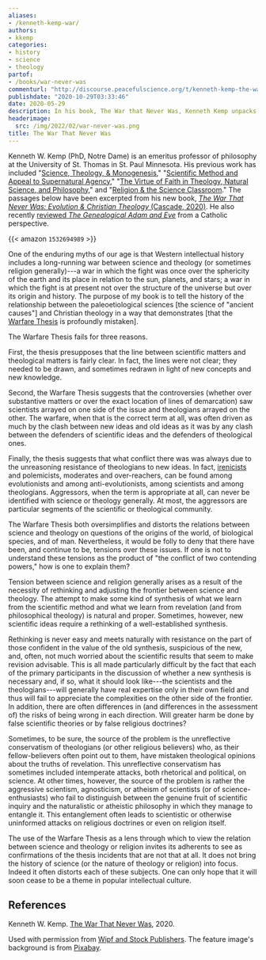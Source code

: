 ```yaml
---
aliases:
- /kenneth-kemp-war/
authors:
- kkemp
categories:
- history
- science
- theology
partof:
- /books/war-never-was
commenturl: "http://discourse.peacefulscience.org/t/kenneth-kemp-the-war-that-never-was/12288"
publishdate: "2020-10-29T03:33:46"
date: 2020-05-29
description: In his book, The War that Never Was, Kenneth Kemp unpacks the historical misconception that science and faith are inherently at odds.
headerimage:
  src: /img/2022/02/war-never-was.png
title: The War That Never Was
---
```


<div class="editor-note">

Kenneth W. Kemp (PhD, Notre Dame) is an emeritus professor of philosophy at the University of St. Thomas in St. Paul Minnesota. His previous work has included "[Science, Theology, & Monogenesis](https://www3.nd.edu/~afreddos/papers/kemp-monogenism.pdf)," "[Scientific Method and Appeal to Supernatural Agency](https://www.pdcnet.org/logos/content/logos_2000_0003_0002_0165_0205)," "[The Virtue of Faith in Theology, Natural Science, and Philosophy](https://www.pdcnet.org/faithphil/content/faithphil_1998_0015_0004_0462_0477)," and "[Religion & the Science Classroom](https://www.pdcnet.org/logos/content/logos_2020_0023_0002_0036_0059)." The passages below have been excerpted from his new book, [*The War That Never Was: Evolution & Christian Theology* (Cascade, 2020)](https://www.amazon.com/War-That-Never-Was-Evolution/dp/1532694989/ref=sr_1_1?tag=swamidass-20). He also recently [reviewed *The Genealogical Adam and Eve*](https://discourse.peacefulscience.org/t/kenneth-kemp-adam-and-eve-and-evolution/10611) from a Catholic perspective.

</div>

{{< amazon `1532694989` >}}

One of the enduring myths of our age is that Western intellectual history includes a long-running war between science and theology (or sometimes religion generally)---a war in which the fight was once over the sphericity of the earth and its place in relation to the sun, planets, and stars; a war in which the fight is at present not over the structure of the universe but over its origin and history. The purpose of my book is to tell the history of the relationship between the paleoetiological sciences \[the science of "ancient causes"\] and Christian theology in a way that demonstrates \[that the [Warfare Thesis](https://en.wikipedia.org/wiki/Conflict_thesis) is profoundly mistaken\]. 

The Warfare Thesis fails for three reasons. 

First, the thesis presupposes that the line between scientific matters and theological matters is fairly clear. In fact, the lines were not clear; they needed to be drawn, and sometimes redrawn in light of new concepts and new knowledge. 

Second, the Warfare Thesis suggests that the controversies (whether over substantive matters or over the exact location of lines of demarcation) saw scientists arrayed on one side of the issue and theologians arrayed on the other. The warfare, when that is the correct term at all, was often driven as much by the clash between new ideas and old ideas as it was by any clash between the defenders of scientific ideas and the defenders of theological ones.

Finally, the thesis suggests that what conflict there was was always due to the unreasoning resistance of theologians to new ideas. In fact, [irenicists](https://en.wikipedia.org/wiki/Irenicism) and polemicists, moderates and over-reachers, can be found among evolutionists and among anti-evolutionists, among scientists and among theologians. Aggressors, when the term is appropriate at all, can never be identified with science or theology generally. At most, the aggressors are particular segments of the scientific or theological community. 

The Warfare Thesis both oversimplifies and distorts the relations between science and theology on questions of the origins of the world, of biological species, and of man. Nevertheless, it would be folly to deny that there have been, and continue to be, tensions over these issues. If one is not to understand these tensions as the product of "the conflict of two contending powers," how is one to explain them? 

Tension between science and religion generally arises as a result of the necessity of rethinking and adjusting the frontier between science and theology. The attempt to make some kind of synthesis of what we learn from the scientific method and what we learn from revelation (and from philosophical theology) is natural and proper. Sometimes, however, new scientific ideas require a rethinking of a well-established synthesis.

Rethinking is never easy and meets naturally with resistance on the part of those confident in the value of the old synthesis, suspicious of the new, and, often, not much worried about the scientific results that seem to make revision advisable. This is all made particularly difficult by the fact that each of the primary participants in the discussion of whether a new synthesis is necessary and, if so, what it should look like---the scientists and the theologians---will generally have real expertise only in their own field and thus will fail to appreciate the complexities on the other side of the frontier. In addition, there are often differences in (and differences in the assessment of) the risks of being wrong in each direction. Will greater harm be done by false scientific theories or by false religious doctrines? 

Sometimes, to be sure, the source of the problem is the unreflective conservatism of theologians (or other religious believers) who, as their fellow-believers often point out to them, have mistaken theological opinions about the truths of revelation. This unreflective conservatism has sometimes included intemperate attacks, both rhetorical and political, on science. At other times, however, the source of the problem is rather the aggressive scientism, agnosticism, or atheism of scientists (or of science-enthusiasts) who fail to distinguish between the genuine fruit of scientific inquiry and the naturalistic or atheistic philosophy in which they manage to entangle it. This entanglement often leads to scientistic or otherwise uninformed attacks on religious doctrines or even on religion itself. 

The use of the Warfare Thesis as a lens through which to view the relation between science and theology or religion invites its adherents to see as confirmations of the thesis incidents that are not that at all. It does not bring the history of science (or the nature of theology or religion) into focus. Indeed it often distorts each of these subjects. One can only hope that it will soon cease to be a theme in popular intellectual culture. 


## References

Kenneth W. Kemp. [The War That Never Was](/books/war-never-was), 2020. 


<div class="editor-note">


Used with permission from  [Wipf and Stock Publishers](http://www.wipfandstock.com/). The feature image's background is from [Pixabay](https://pixabay.com/photos/toy-soldier-plastic-action-war-1551383/).

</div>
